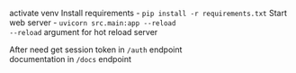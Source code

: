 activate venv
Install requirements - `pip install -r requirements.txt`
Start web server - `uvicorn src.main:app --reload`  
`--reload` argument for hot reload server

After need get session token in `/auth` endpoint  
documentation in `/docs` endpoint

